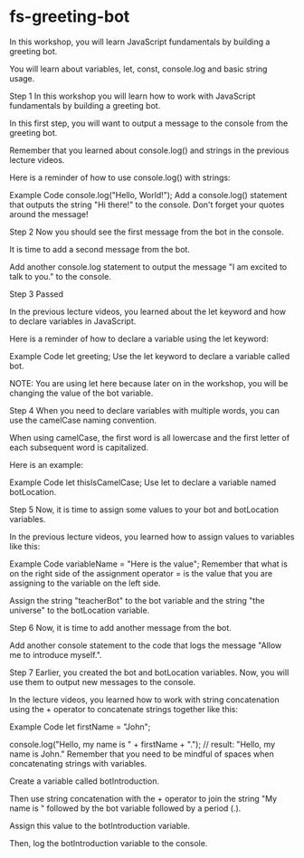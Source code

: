 # fs-greeting-bot

In this workshop, you will learn JavaScript fundamentals by building a greeting bot.

You will learn about variables, let, const, console.log and basic string usage.

Step 1
In this workshop you will learn how to work with JavaScript fundamentals by building a greeting bot.

In this first step, you will want to output a message to the console from the greeting bot.

Remember that you learned about console.log() and strings in the previous lecture videos.

Here is a reminder of how to use console.log() with strings:

Example Code
console.log("Hello, World!");
Add a console.log() statement that outputs the string "Hi there!" to the console. Don't forget your quotes around the message!

Step 2
Now you should see the first message from the bot in the console.

It is time to add a second message from the bot.

Add another console.log statement to output the message "I am excited to talk to you." to the console.

Step 3 Passed

In the previous lecture videos, you learned about the let keyword and how to declare variables in JavaScript.

Here is a reminder of how to declare a variable using the let keyword:

Example Code
let greeting;
Use the let keyword to declare a variable called bot.

NOTE: You are using let here because later on in the workshop, you will be changing the value of the bot variable.

Step 4
When you need to declare variables with multiple words, you can use the camelCase naming convention.

When using camelCase, the first word is all lowercase and the first letter of each subsequent word is capitalized.

Here is an example:

Example Code
let thisIsCamelCase;
Use let to declare a variable named botLocation.

Step 5
Now, it is time to assign some values to your bot and botLocation variables.

In the previous lecture videos, you learned how to assign values to variables like this:

Example Code
variableName = "Here is the value";
Remember that what is on the right side of the assignment operator = is the value that you are assigning to the variable on the left side.

Assign the string "teacherBot" to the bot variable and the string "the universe" to the botLocation variable.

Step 6
Now, it is time to add another message from the bot.

Add another console statement to the code that logs the message "Allow me to introduce myself.".

Step 7
Earlier, you created the bot and botLocation variables. Now, you will use them to output new messages to the console.

In the lecture videos, you learned how to work with string concatenation using the + operator to concatenate strings together like this:

Example Code
let firstName = "John";

console.log("Hello, my name is " + firstName + ".");
// result: "Hello, my name is John."
Remember that you need to be mindful of spaces when concatenating strings with variables.

Create a variable called botIntroduction.

Then use string concatenation with the + operator to join the string "My name is " followed by the bot variable followed by a period (.).

Assign this value to the botIntroduction variable.

Then, log the botIntroduction variable to the console.